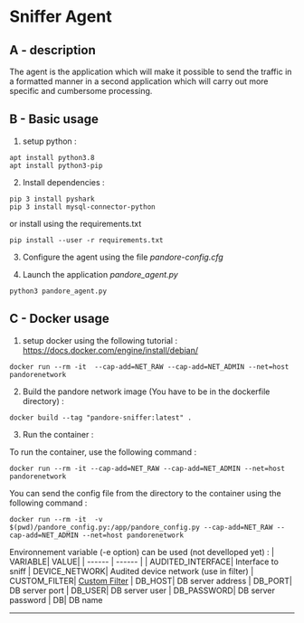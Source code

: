 # Sniffer Agent

## A - description

The agent is the application which will make it possible to send the traffic in a formatted manner in a second application which will carry out more specific and cumbersome processing.

## B - Basic usage
1) setup python :
```
apt install python3.8
apt install python3-pip
```

2) Install dependencies :
```
pip 3 install pyshark
pip 3 install mysql-connector-python
```

or install using the requirements.txt
```
pip install --user -r requirements.txt
```

3) Configure the agent using the file *pandore-config.cfg* 

4) Launch the application *pandore_agent.py*
```
python3 pandore_agent.py
```

## C - Docker usage

1) setup docker using the following tutorial :
https://docs.docker.com/engine/install/debian/
```
docker run --rm -it  --cap-add=NET_RAW --cap-add=NET_ADMIN --net=host pandorenetwork
```

2) Build the pandore network image (You have to be in the dockerfile directory) :
```
docker build --tag "pandore-sniffer:latest" .
```

3) Run the container :

To run the container, use the following command :
```
docker run --rm -it --cap-add=NET_RAW --cap-add=NET_ADMIN --net=host pandorenetwork

```
You can send the config file from the directory to the container using the following command :
```
docker run --rm -it  -v $(pwd)/pandore_config.py:/app/pandore_config.py --cap-add=NET_RAW --cap-add=NET_ADMIN --net=host pandorenetwork
```

Environnement variable (-e option) can be used (not develloped yet) :
| VARIABLE| VALUE|
| ------ | ------ |
| AUDITED_INTERFACE| Interface to sniff
| DEVICE_NETWORK| Audited device network (use in filter)
| CUSTOM_FILTER| [Custom Filter](https://biot.com/capstats/bpf.html)
| DB_HOST| DB server address
| DB_PORT| DB server port
| DB_USER| DB server user
| DB_PASSWORD| DB server password
| DB| DB name

---------------------------------------
